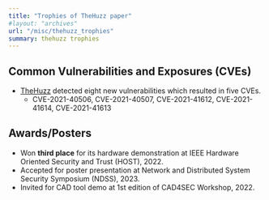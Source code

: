 ```yaml
---
title: "Trophies of TheHuzz paper"
#layout: "archives"
url: "/misc/thehuzz_trophies"
summary: thehuzz trophies
---
```



## Common Vulnerabilities and Exposures (CVEs)
- [TheHuzz](https://www.usenix.org/conference/usenixsecurity22/presentation/kande) detected eight new vulnerabilities which resulted in five CVEs. 
    -   CVE-2021-40506, CVE-2021-40507, CVE-2021-41612, CVE-2021-41614, CVE-2021-41613

## Awards/Posters ##
- Won **third place** for its hardware demonstration at IEEE Hardware Oriented Security and Trust (HOST), 2022.  
- Accepted for poster presentation at Network and Distributed System Security Symposium (NDSS), 2023.
- Invited for CAD tool demo at 1st edition of CAD4SEC Workshop, 2022.